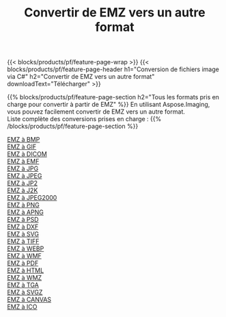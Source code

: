 ﻿---
title: Convertir de EMZ vers un autre format 
weight: 3920
url: /fr/java/conversion/from/emz 
lang: fr
langdirlevel: 2
locales: zh-hans,ja,it,ru,de,es,fr,nl,id,lt,pl,pt,vi,tr,ko,zh-hant,ar,hi,th,sv,cs,uk,he
description: En utilisant Aspose.Imaging, vous pouvez facilement convertir de EMZ vers un autre format
---

{{< blocks/products/pf/feature-page-wrap >}}
{{< blocks/products/pf/feature-page-header h1="Conversion de fichiers image via C#" h2="Convertir de EMZ vers un autre format" downloadText="Télécharger" >}}


{{% blocks/products/pf/feature-page-section  h2="Tous les formats pris en charge pour convertir à partir de EMZ" %}}
En utilisant Aspose.Imaging, vous pouvez facilement convertir de EMZ vers un autre format.
<br/>
Liste complète des conversions prises en charge :
{{% /blocks/products/pf/feature-page-section %}}
<div class="container-fluid productfamilypage bg-gray">
    <div class="convertypes bg-gray agp-content section">
        <div class="container">
		<div class="row other-converters">
		    <div class='col-md-2 other-converter remove-lp remove-rp'><a href="/imaging/fr/java/conversion/emz-to-bmp" >EMZ à BMP</a></div><div class='col-md-2 other-converter remove-lp remove-rp'><a href="/imaging/fr/java/conversion/emz-to-gif" >EMZ à GIF</a></div><div class='col-md-2 other-converter remove-lp remove-rp'><a href="/imaging/fr/java/conversion/emz-to-dicom" >EMZ à DICOM</a></div><div class='col-md-2 other-converter remove-lp remove-rp'><a href="/imaging/fr/java/conversion/emz-to-emf" >EMZ à EMF</a></div><div class='col-md-2 other-converter remove-lp remove-rp'><a href="/imaging/fr/java/conversion/emz-to-jpg" >EMZ à JPG</a></div><div class='col-md-2 other-converter remove-lp remove-rp'><a href="/imaging/fr/java/conversion/emz-to-jpeg" >EMZ à JPEG</a></div><div class='col-md-2 other-converter remove-lp remove-rp'><a href="/imaging/fr/java/conversion/emz-to-jp2" >EMZ à JP2</a></div><div class='col-md-2 other-converter remove-lp remove-rp'><a href="/imaging/fr/java/conversion/emz-to-j2k" >EMZ à J2K</a></div><div class='col-md-2 other-converter remove-lp remove-rp'><a href="/imaging/fr/java/conversion/emz-to-jpeg2000" >EMZ à JPEG2000</a></div><div class='col-md-2 other-converter remove-lp remove-rp'><a href="/imaging/fr/java/conversion/emz-to-png" >EMZ à PNG</a></div><div class='col-md-2 other-converter remove-lp remove-rp'><a href="/imaging/fr/java/conversion/emz-to-apng" >EMZ à APNG</a></div><div class='col-md-2 other-converter remove-lp remove-rp'><a href="/imaging/fr/java/conversion/emz-to-psd" >EMZ à PSD</a></div><div class='col-md-2 other-converter remove-lp remove-rp'><a href="/imaging/fr/java/conversion/emz-to-dxf" >EMZ à DXF</a></div><div class='col-md-2 other-converter remove-lp remove-rp'><a href="/imaging/fr/java/conversion/emz-to-svg" >EMZ à SVG</a></div><div class='col-md-2 other-converter remove-lp remove-rp'><a href="/imaging/fr/java/conversion/emz-to-tiff" >EMZ à TIFF</a></div><div class='col-md-2 other-converter remove-lp remove-rp'><a href="/imaging/fr/java/conversion/emz-to-webp" >EMZ à WEBP</a></div><div class='col-md-2 other-converter remove-lp remove-rp'><a href="/imaging/fr/java/conversion/emz-to-wmf" >EMZ à WMF</a></div><div class='col-md-2 other-converter remove-lp remove-rp'><a href="/imaging/fr/java/conversion/emz-to-pdf" >EMZ à PDF</a></div><div class='col-md-2 other-converter remove-lp remove-rp'><a href="/imaging/fr/java/conversion/emz-to-html" >EMZ à HTML</a></div><div class='col-md-2 other-converter remove-lp remove-rp'><a href="/imaging/fr/java/conversion/emz-to-wmz" >EMZ à WMZ</a></div><div class='col-md-2 other-converter remove-lp remove-rp'><a href="/imaging/fr/java/conversion/emz-to-tga" >EMZ à TGA</a></div><div class='col-md-2 other-converter remove-lp remove-rp'><a href="/imaging/fr/java/conversion/emz-to-svgz" >EMZ à SVGZ</a></div><div class='col-md-2 other-converter remove-lp remove-rp'><a href="/imaging/fr/java/conversion/emz-to-canvas" >EMZ à CANVAS</a></div><div class='col-md-2 other-converter remove-lp remove-rp'><a href="/imaging/fr/java/conversion/emz-to-ico" >EMZ à ICO</a></div>
                </div>
        </div>
    </div>
</div>
<br/>

